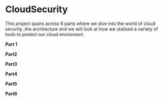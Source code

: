 # CloudSecurity
This project spans across 6 parts where we dive into the world of cloud security ,the architecture and we will look at how we utalised a variety of tools to protect our cloud enviroment.

**Part 1**

**Part2**

**Part3**

**Part4**

**Part5**

**Part6**




